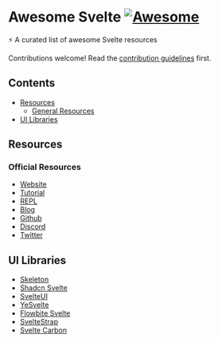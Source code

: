 # Awesome Svelte [![Awesome](https://awesome.re/badge.svg)](https://awesome.re)

⚡ A curated list of awesome Svelte resources

Contributions welcome! Read the [contribution guidelines](contributing.md) first.

## Contents

- [Resources](#resources)
  - [General Resources](#general-resources)
- [UI Libraries](#ui-libraies)

## Resources

### Official Resources

- [Website](https://svelte.dev/)
- [Tutorial](https://svelte.dev/tutorial/basics)
- [REPL](https://svelte.dev/repl/hello-world?version=3.12.1)
- [Blog](https://svelte.dev/blog/)
- [Github](https://github.com/sveltejs/)
- [Discord](https://svelte.dev/chat)
- [Twitter](https://twitter.com/sveltejs)

## UI Libraries

- [Skeleton](https://www.skeleton.dev/)
- [Shadcn Svelte](https://github.com/huntabyte/shadcn-svelte)
- [SvelteUI](https://github.com/svelteuidev/svelteui)
- [YeSvelte](https://github.com/yesvelte/yesvelte)
- [Flowbite Svelte](https://github.com/themesberg/flowbite-svelte)
- [SvelteStrap](https://github.com/bestguy/sveltestrap)
- [Svelte Carbon](https://github.com/carbon-design-system/carbon-components-svelte)
